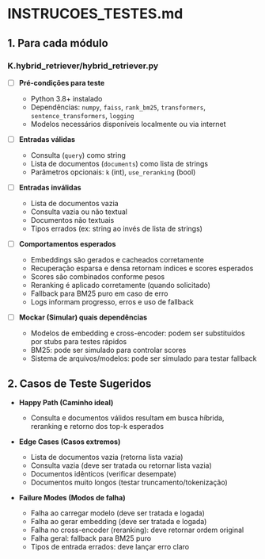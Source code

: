 # INSTRUCOES_TESTES.md

## 1. Para cada módulo

### K.hybrid_retriever/hybrid_retriever.py

- [ ] **Pré-condições para teste**
  - Python 3.8+ instalado
  - Dependências: `numpy`, `faiss`, `rank_bm25`, `transformers`, `sentence_transformers`, `logging`
  - Modelos necessários disponíveis localmente ou via internet

- [ ] **Entradas válidas**
  - Consulta (`query`) como string
  - Lista de documentos (`documents`) como lista de strings
  - Parâmetros opcionais: `k` (int), `use_reranking` (bool)

- [ ] **Entradas inválidas**
  - Lista de documentos vazia
  - Consulta vazia ou não textual
  - Documentos não textuais
  - Tipos errados (ex: string ao invés de lista de strings)

- [ ] **Comportamentos esperados**
  - Embeddings são gerados e cacheados corretamente
  - Recuperação esparsa e densa retornam índices e scores esperados
  - Scores são combinados conforme pesos
  - Reranking é aplicado corretamente (quando solicitado)
  - Fallback para BM25 puro em caso de erro
  - Logs informam progresso, erros e uso de fallback

- [ ] **Mockar (Simular) quais dependências**
  - Modelos de embedding e cross-encoder: podem ser substituídos por stubs para testes rápidos
  - BM25: pode ser simulado para controlar scores
  - Sistema de arquivos/modelos: pode ser simulado para testar fallback

## 2. Casos de Teste Sugeridos

- **Happy Path (Caminho ideal)**
  - Consulta e documentos válidos resultam em busca híbrida, reranking e retorno dos top-k esperados

- **Edge Cases (Casos extremos)**
  - Lista de documentos vazia (retorna lista vazia)
  - Consulta vazia (deve ser tratada ou retornar lista vazia)
  - Documentos idênticos (verificar desempate)
  - Documentos muito longos (testar truncamento/tokenização)

- **Failure Modes (Modos de falha)**
  - Falha ao carregar modelo (deve ser tratada e logada)
  - Falha ao gerar embedding (deve ser tratada e logada)
  - Falha no cross-encoder (reranking): deve retornar ordem original
  - Falha geral: fallback para BM25 puro
  - Tipos de entrada errados: deve lançar erro claro
